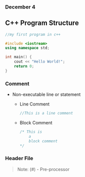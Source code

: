 ### December 4

## C++ Program Structure

```cpp
//my first program in c++

#include <iostream>
using namespace std;

int main() {
    cout << "Hello World!";
    return 0;
}
```

### Comment 
- Non-executable line or statement

    * Line Comment
        ```cpp
        //This is a line comment
        ```
    * Block Comment
        ```cpp
        /* This is 
            a 
            block comment
        */
        ```

### Header File

> Note: (#) - Pre-processor




